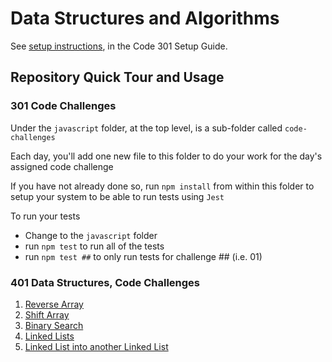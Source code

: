 # Data Structures and Algorithms

See [setup instructions](https://codefellows.github.io/setup-guide/code-301/3-code-challenges), in the Code 301 Setup Guide.

## Repository Quick Tour and Usage

### 301 Code Challenges

Under the `javascript` folder, at the top level, is a sub-folder called `code-challenges`

Each day, you'll add one new file to this folder to do your work for the day's assigned code challenge

If you have not already done so, run `npm install` from within this folder to setup your system to be able to run tests using `Jest`

To run your tests

- Change to the `javascript` folder
- run `npm test` to run all of the tests
- run `npm test ##` to only run tests for challenge ## (i.e. 01)

### 401 Data Structures, Code Challenges

1. [Reverse Array](https://github.com/Cozhee/data-structures-and-algorithms/tree/main/javascript/reverse-arrays)
2. [Shift Array](https://github.com/Cozhee/data-structures-and-algorithms/tree/main/javascript/shift-array)
3. [Binary Search](https://github.com/Cozhee/data-structures-and-algorithms/blob/main/javascript/binary-search/binary%20search.md)
4. [Linked Lists](https://github.com/Cozhee/data-structures-and-algorithms/blob/main/javascript/linked-list/README.md)
5. [Linked List into another Linked List](https://github.com/Cozhee/data-structures-and-algorithms/blob/main/javascript/linked-list-into-linked-list/README.md)
